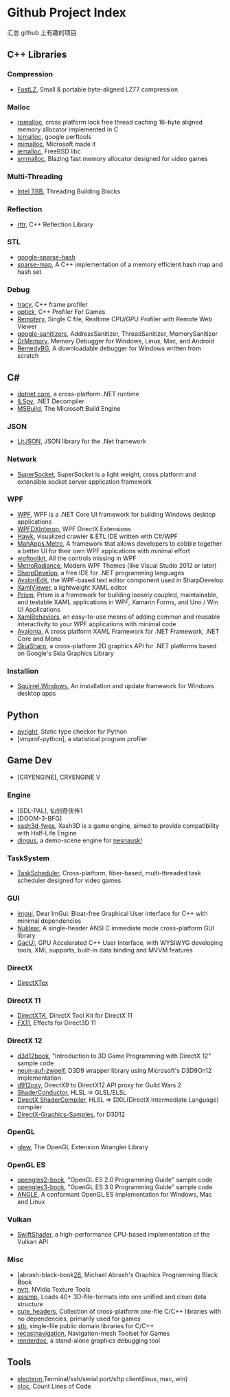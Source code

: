 # Github Project Index

汇总 github 上有趣的项目


## C++ Libraries

### Compression

 * [FastLZ][10], Small & portable byte-aligned LZ77 compression

### Malloc

 * [rpmalloc][2], cross platform lock free thread caching 16-byte aligned memory allocator implemented in C
 * [tcmalloc][3], google perftools
 * [mimalloc][4], Microsoft made it
 * [jemalloc][5], FreeBSD libc
 * [smmalloc][12], Blazing fast memory allocator designed for video games

### Multi-Threading

 * [Intel TBB][45], Threading Building Blocks

### Reflection

 * [rttr][11], C++ Reflection Library

### STL

 * [google-sparse-hash][8]
 * [sparse-map][9], A C++ implementation of a memory efficient hash map and hash set

### Debug

* [tracy][1], C++ frame profiler
* [optick][6], C++ Profiler For Games
* [Remotery][46], Single C file, Realtime CPU/GPU Profiler with Remote Web Viewer
* [google-sanitizers][23], AddressSanitizer, ThreadSanitizer, MemorySanitizer
* [DrMemory][51], Memory Debugger for Windows, Linux, Mac, and Android
* [RemedyBG][71], A downloadable debugger for Windows written from scratch


## C#

 * [dotnet core][60], a cross-platform .NET runtime
 * [ILSpy][27], .NET Decompiler
 * [MSBuild][37], The Microsoft Build Engine

### JSON

 * [LitJSON][22], JSON library for the .Net framework

### Network

 * [SuperSocket][41], SuperSocket is a light weight, cross platform and extensible socket server application framework

### WPF

 * [WPF][14], WPF is a .NET Core UI framework for building Windows desktop applications
 * [WPFDXInterop][13], WPF DirectX Extensions
 * [Hawk][26], visualized crawler & ETL IDE written with C#/WPF
 * [MahApps.Metro][43], A framework that allows developers to cobble together a better UI for their own WPF applications with minimal effort
 * [wpftoolkit][44], All the controls missing in WPF
 * [MetroRadiance][50], Modern WPF Themes (like Visual Studio 2012 or later)
 * [SharpDevelop][64], a free IDE for .NET programming languages
 * [AvalonEdit][65], the WPF-based text editor component used in SharpDevelop
 * [XamlViewer][66], a lightweight XAML editor
 * [Prism][67], Prism is a framework for building loosely coupled, maintainable, and testable XAML applications in WPF, Xamarin Forms, and Uno / Win UI Applications
 * [XamlBehaviors][68], an easy-to-use means of adding common and reusable interactivity to your WPF applications with minimal code
 * [Avalonia][69], A cross platform XAML Framework for .NET Framework, .NET Core and Mono
 * [SkiaSharp][70], a cross-platform 2D graphics API for .NET platforms based on Google's Skia Graphics Library

### Installion

 * [Squirrel.Windows][59], An installation and update framework for Windows desktop apps


## Python

 * [pyright][21], Static type checker for Python
 * [vmprof-python], a statistical program profiler


## Game Dev

 * [CRYENGINE], CRYENGINE V

### Engine

 * [SDL-PAL], 仙剑奇侠传1
 * [DOOM-3-BFG]
 * [xash3d-fwgs][29], Xash3D is a game engine, aimed to provide compatibility with Half-Life Engine
 * [dingus][33], a demo-scene engine for [nesnausk!][34]

### TaskSystem

 * [TaskScheduler][52], Cross-platform, fiber-based, multi-threaded task scheduler designed for video games

### GUI

 * [imgui][53], Dear ImGui: Bloat-free Graphical User interface for C++ with minimal dependencies
 * [Nuklear][36], A single-header ANSI C immediate mode cross-platform GUI library
 * [GacUI][49], GPU Accelerated C++ User Interface, with WYSIWYG developing tools, XML supports, built-in data binding and MVVM features

### DirectX

 * [DirectXTex][56]

### DirectX 11

 * [DirectXTK][57], DirectX Tool Kit for DirectX 11
 * [FX11][58], Effects for Direct3D 11

### DirectX 12

 * [d3d12book][16], "Introduction to 3D Game Programming with DirectX 12" sample code
 * [neun-auf-zwoelf][19], D3D9 wrapper library using Microsoft's D3D9On12 implementation
 * [d912pxy][20], DirectX9 to DirectX12 API proxy for Guild Wars 2
 * [ShaderConductor][63], HLSL => GLSL/ELSL
 * [DirectX ShaderCompiler][35], HLSL => DXIL(DirectX Intermediate Language) compiler
 * [DirectX-Graphics-Samples][55], for D3D12

### OpenGL

 * [glew][47], The OpenGL Extension Wrangler Library

### OpenGL ES

 * [opengles2-book][18], "OpenGL ES 2.0 Programming Guide" sample code
 * [opengles3-book][17], "OpenGL ES 3.0 Programming Guide" sample code
 * [ANGLE][32], A conformant OpenGL ES implementation for Windows, Mac and Linux

### Vulkan

 * [SwiftShader][31], a high-performance CPU-based implementation of the Vulkan API

### Misc

 * [abrash-black-book[28], Michael Abrash's Graphics Programming Black Book
 * [nvtt][15], NVidia Texture Tools
 * [assimp][38], Loads 40+ 3D-file-formats into one unified and clean data structure
 * [cute_headers][39], Collection of cross-platform one-file C/C++ libraries with no dependencies, primarily used for games
 * [stb][62], single-file public domain libraries for C/C++
 * [recastnavigation][54], Navigation-mesh Toolset for Games
 * [renderdoc][61], a stand-alone graphics debugging tool


## Tools

 * [electerm][7],Terminal/ssh/serial port/sftp client(linux, mac, win)
 * [cloc][25], Count Lines of Code


[1]:https://github.com/wolfpld/tracy
[2]:https://github.com/mjansson/rpmalloc
[3]:https://github.com/gperftools/gperftools
[4]:https://github.com/microsoft/mimalloc
[5]:http://jemalloc.net/
[6]:https://github.com/bombomby/optick
[7]:https://github.com/electerm/electerm
[8]:https://github.com/sparsehash/sparsehash
[9]:https://github.com/Tessil/sparse-map
[10]:https://github.com/ariya/FastLZ
[11]:https://github.com/rttrorg/rttr
[12]:https://github.com/SergeyMakeev/smmalloc
[13]:https://github.com/microsoft/WPFDXInterop
[14]:https://github.com/dotnet/wpf
[15]:https://github.com/castano/nvidia-texture-tools
[16]:https://github.com/d3dcoder/d3d12book
[17]:https://github.com/danginsburg/opengles3-book
[18]:https://github.com/danginsburg/opengles-book-samples
[19]:https://github.com/Joshua-Ashton/neun-auf-zwoelf
[20]:https://github.com/megai2/d912pxy
[21]:https://github.com/microsoft/pyright
[22]:https://github.com/LitJSON/litjson
[23]:https://github.com/google/sanitizers
[24]:https://github.com/vmprof/vmprof-python
[25]:https://github.com/AlDanial/cloc
[26]:https://github.com/ferventdesert/Hawk
[27]:https://github.com/icsharpcode/ILSpy
[28]:https://github.com/jagregory/abrash-black-book
[29]:https://github.com/FWGS/xash3d-fwgs
[30]:[https://github.com/id-Software/DOOM-3-BFG]
[31]:https://github.com/google/swiftshader
[32]:https://github.com/google/angle
[33]:https://github.com/aras-p/dingus
[34]:http://www.nesnausk.org/
[35]:https://github.com/microsoft/DirectXShaderCompiler
[36]:https://github.com/Immediate-Mode-UI/Nuklear
[37]:https://github.com/dotnet/msbuild
[38]:https://github.com/assimp/assimp
[39]:https://github.com/RandyGaul/cute_headers
[40]:https://github.com/sdlpal/sdlpal
[41]:https://github.com/kerryjiang/SuperSocket
[42]:https://github.com/Dirkster99/AvalonDock
[43]:https://github.com/MahApps/MahApps.Metro
[44]:https://github.com/xceedsoftware/wpftoolkit
[45]:https://github.com/oneapi-src/oneTBB
[46]:https://github.com/Celtoys/Remotery
[47]:https://github.com/nigels-com/glew
[48]:https://github.com/CRYTEK/CRYENGINE
[49]:https://github.com/vczh-libraries/GacUI
[50]:https://github.com/Grabacr07/MetroRadiance
[51]:https://github.com/DynamoRIO/drmemory
[52]:https://github.com/SergeyMakeev/TaskScheduler
[53]:https://github.com/ocornut/imgui
[54]:https://github.com/recastnavigation/recastnavigation
[55]:https://github.com/microsoft/DirectX-Graphics-Samples
[56]:https://github.com/microsoft/DirectXTex
[57]:https://github.com/microsoft/DirectXTK
[58]:https://github.com/microsoft/FX11
[59]:https://github.com/Squirrel/Squirrel.Windows
[60]:https://github.com/dotnet/runtime
[61]:https://github.com/baldurk/renderdoc
[62]:https://github.com/nothings/stb
[63]:https://github.com/microsoft/ShaderConductor
[64]:https://github.com/icsharpcode/SharpDevelop
[65]:https://github.com/icsharpcode/AvalonEdit
[66]:https://github.com/huangjia2107/XamlViewer
[67]:https://github.com/PrismLibrary/Prism
[68]:https://github.com/microsoft/XamlBehaviorsWpf
[69]:http://avaloniaui.net/
[70]:https://github.com/mono/SkiaSharp
[71]:https://remedybg.itch.io/remedybg
